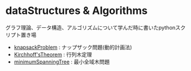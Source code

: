 # dataStructures & Algorithms

グラフ理論、データ構造、アルゴリズムについて学んだ時に書いたpythonスクリプト置き場




- [knapsackProblem](https://github.com/Wotipati/dataStructuresAndAlgorithm/tree/master/knapsackProblem) : ナップザック問題(動的計画法)
- [Kirchhoff'sTheorem](https://github.com/Wotipati/dataStructuresAndAlgorithm/tree/master/Kirchhoff'sTheorem) : 行列木定理
- [minimumSpanningTree](https://github.com/Wotipati/dataStructuresAndAlgorithm/tree/master/minimumSpanningTree) : 最小全域木問題  
